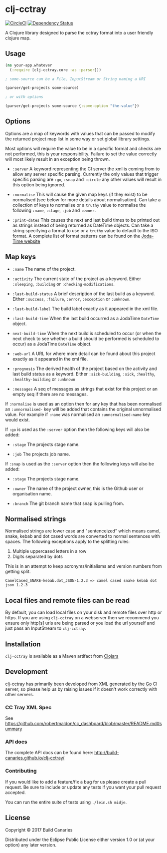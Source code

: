# clj-cctray

[![CircleCI](https://circleci.com/gh/build-canaries/clj-cctray.svg?style=shield)](https://circleci.com/gh/build-canaries/clj-cctray) [![Dependency Status](https://dependencyci.com/github/build-canaries/clj-cctray/badge)](https://dependencyci.com/github/build-canaries/clj-cctray)

A Clojure library designed to parse the cctray format into a user friendly clojure map.

## Usage

```clojure
(ns your-app.whatever
  (:require [clj-cctray.core :as :parser]))

; some-source can be a File, InputStream or String naming a URI

(parser/get-projects some-source)

; or with options

(parser/get-projects some-source {:some-option "the-value"})
```

## Options

Options are a map of keywords with values that can be passed to modify the returned project map list in some way or set global library settings.

Most options will require the value to be in a specific format and checks are not performed, this is your responsibility.
Failure to set the value correctly will most likely result in an exception being thrown.

- `:server`
  A keyword representing the CI server the xml is coming from to allow any server specific parsing. Currently the only
  values that trigger specific parsing are `:go`, `:snap` and `:circle` any other values will result in this option being ignored.

- `:normalise`
  This will cause the given map keys (if they exist) to be normalised (see below for more details about normalisation).
  Can take a collection of keys to normalise or a `truthy` value to normalise the following `:name`, `:stage`, `:job` and `:owner`.

- `:print-dates`
  This causes the next and last build times to be printed out as strings instead of being returned as DateTime objects.
  Can take a string specifying a format to use or a `truthy` value to default to the ISO format. A complete list of format
  patterns can be found on the [Joda-Time website](http://www.joda.org/joda-time/key_format.html)

## Map keys

- `:name`
  The name of the project.

- `:activity`
  The current state of the project as a keyword. Either `:sleeping`, `:building` or `:checking-modifications`.

- `:last-build-status`
  A brief description of the last build as a keyword. Either `:success`, `:failure`, `:error`, `:exception` or `:unknown`.

- `:last-build-label`
  The build label exactly as it appeared in the xml file.

- `:last-build-time`
  When the last build occurred as a JodaTime `DateTime` object.

- `next-build-time`
  When the next build is scheduled to occur (or when the next check to see whether a build should be performed is
  scheduled to occur) as a JodaTime `DateTime` object.

- `:web-url`
  A URL for where more detail can be found about this project exactly as it appeared in the xml file.

- `:prognosis`
  The derived health of the project based on the activity and last build status as a keyword. Either `:sick-building`,
  `:sick`, `:healthy`, `:healthy-building` or `:unknown`

- `:messages`
  A seq of messages as strings that exist for this project or an empty seq if there are no messages.

If `:normalise` is used as an option then for any key that has been normalised an `:unnormalised-` key will be added
that contains the original unnormalised value. For example if `:name` was normalised an `:unnormalised-name` key would 
exist.

If `:go` is used as the `:server` option then the following keys will also be added:

- `:stage`
  The projects stage name.

- `:job`
  The projects job name.

If `:snap` is used as the `:server` option then the following keys will also be added:

- `:stage`
  The projects stage name.

- `:owner`
  The name of the project owner, this is the Github user or organisation name.

- `:branch`
  The git branch name that snap is pulling from.

## Normalised strings

Normalised strings are lower case and "sentenceized" which means camel, snake, kebab and dot cased words are converted to
normal sentences with spaces. The following exceptions apply to the splitting rules:
                              
1. Multiple uppercased letters in a row
2. Digits separated by dots

This is in an attempt to keep acronyms/initialisms and version numbers from getting split.

```
CamelCased_SNAKE-kebab.dot_JSON-1.2.3 => camel cased snake kebab dot json 1.2.3
```

## Local files and remote files can be read

By default, you can load local files on your disk and remote files over http or https. If you are using `clj-cctray` on
a webserver then we recommend you ensure only http[s] urls are being parsed or you load the url yourself and just pass
an InputStream to `clj-cctray`.

## Installation

`clj-cctray` is available as a Maven artifact from [Clojars](http://clojars.org/clj-cctray)

## Development

clj-cctray has primarily been developed from XML generated by the [Go](http://www.thoughtworks.com/products/go-continuous-delivery)
CI server, so please help us by raising issues if it doesn't work correctly with other servers.

### CC Tray XML Spec

See https://github.com/robertmaldon/cc_dashboard/blob/master/README.md#summary

### API docs

The complete API docs can be found here: http://build-canaries.github.io/clj-cctray/

### Contributing

If you would like to add a feature/fix a bug for us please create a pull request. Be sure to include or update any tests
if you want your pull request accepted.

You can run the entire suite of tests using `./lein.sh midje`.

## License

Copyright © 2017 Build Canaries

Distributed under the Eclipse Public License either version 1.0 or (at your option) any later version.
